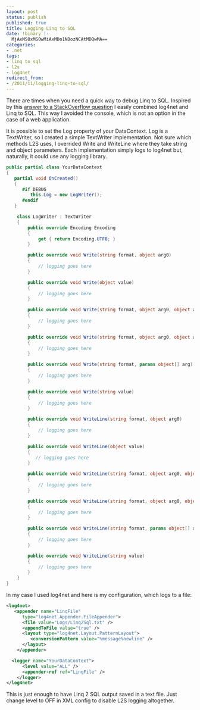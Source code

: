 ```yaml
---
layout: post
status: publish
published: true
title: Logging Linq to SQL
date: !binary |-
  MjAxMS0xMS0wMiAxMDo1NDozNCAtMDQwMA==
categories:
- .net
tags:
- linq to sql
- l2s
- log4net
redirect_from:
- /2011/11/logging-linq-to-sql/
---
```

There are times when you need a quick way to debug Linq to SQL. Inspired by this [answer to a StackOverflow question][soverflow] 
I easily combined log4net and Linq to SQL. This way I avoided the console, which is not an option in the case of a web application.

<!--more-->

It is possible to set the Log property of your DataContext. Log is a TextWriter, so I created a simple TextWriter 
implementation. Not sure which methods L2S uses, I overrided Write and WriteLine where they take string and object 
parameters. Each implementation simply logs to log4net but, naturally, it could use any logging library.

``` c#
public partial class YourDataContext
{
   partial void OnCreated()
   {
      #if DEBUG
         this.Log = new LogWriter();
      #endif
   }

    class LogWriter : TextWriter
    {
        public override Encoding Encoding
        {
            get { return Encoding.UTF8; }
        }

        public override void Write(string format, object arg0)
        {
            // logging goes here
        }

        public override void Write(object value)
        {
            // logging goes here
        }

        public override void Write(string format, object arg0, object arg1)
        {
            // logging goes here
        }

        public override void Write(string format, object arg0, object arg1, object arg2)
        {
            // logging goes here
        }

        public override void Write(string format, params object[] arg)
        {
            // logging goes here
        }

        public override void Write(string value)
        {
            // logging goes here
        }

        public override void WriteLine(string format, object arg0)
        {
            // logging goes here
        }

        public override void WriteLine(object value)
        {
           // logging goes here
        }

        public override void WriteLine(string format, object arg0, object arg1)
        {
            // logging goes here
        }

        public override void WriteLine(string format, object arg0, object arg1, object arg2)
        {
            // logging goes here
        }

        public override void WriteLine(string format, params object[] arg)
        {
            // logging goes here
        }

        public override void WriteLine(string value)
        {
            // logging goes here
        }
    }
}
```

In my case I used log4net and here is my configuration, which logs to a file:

``` xml
<log4net>
   <appender name="LinqFile"
      type="log4net.Appender.FileAppender">
      <file value="Logs/Linq2Sql.txt" />
      <appendToFile value="true" />
      <layout type="log4net.Layout.PatternLayout">
         <conversionPattern value="%message%newline" />
      </layout>
    </appender>

  <logger name="YourDataContext">
      <level value="ALL" />
      <appender-ref ref="LinqFile" />
    </logger>
</log4net>
```

This is just enough to have Linq 2 SQL output saved in a text file. Just change level to OFF in XML config to
disable L2S logging altogether.

[soverflow]: http://stackoverflow.com/questions/86685/debugging-linq-to-sql-submitchanges/90025#90025